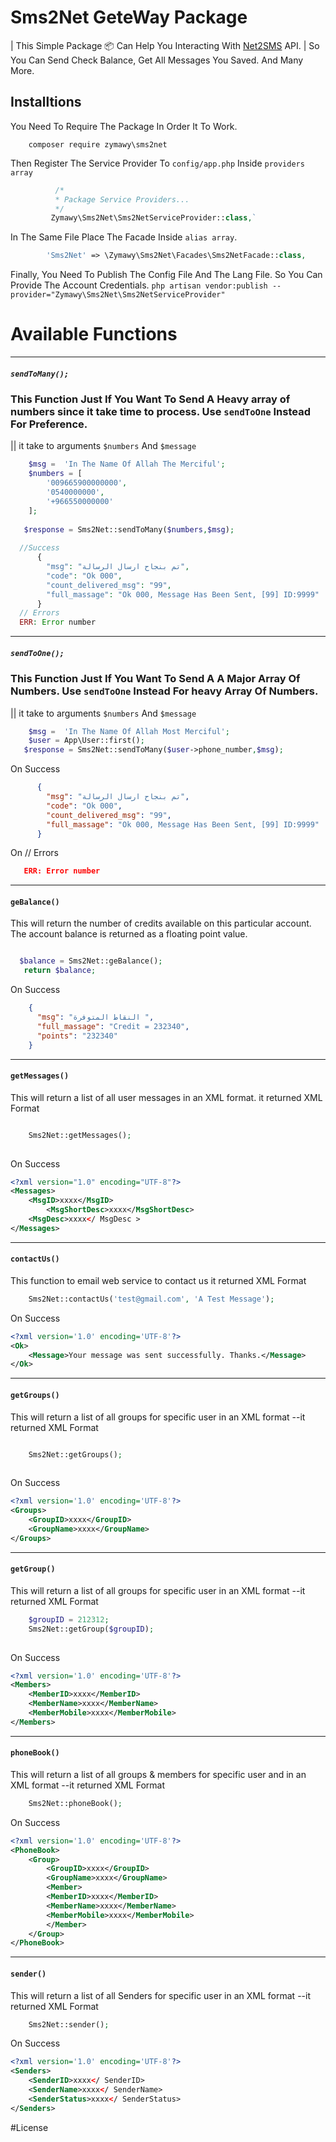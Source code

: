 # Sms2Net GeteWay Package
| This Simple Package :package: Can Help You Interacting With [Net2SMS](https://www.net2sms.net/) API.
| So You Can Send Check Balance, Get All Messages You Saved. And Many More.
## Installtions

You Need To Require The Package In Order It To Work. 
```Shell 
    composer require zymawy\sms2net
```

Then Register The Service Provider To `config/app.php` Inside `providers array`
```php 
          /*
          * Package Service Providers...
          */
         Zymawy\Sms2Net\Sms2NetServiceProvider::class,`
```
In The Same File Place The Facade Inside `alias array`. 
```php
        'Sms2Net' => \Zymawy\Sms2Net\Facades\Sms2NetFacade::class,
```

Finally, You Need To Publish The Config File And The Lang File. 
So You Can Provide The Account Credentials.
`php artisan vendor:publish --provider="Zymawy\Sms2Net\Sms2NetServiceProvider"`

# Available Functions

---

##### ``sendToMany();`` 
### This Function Just If You Want To Send A Heavy array of numbers since it take time to process. Use `sendToOne` Instead For Preference. 
 || it take to arguments 
`$numbers`
And 
`$message`

```php
    $msg =  'In The Name Of Allah The Merciful';
    $numbers = [
    	'009665900000000',
    	'0540000000',
    	'+966550000000'
    ];
    
   $response = Sms2Net::sendToMany($numbers,$msg);
   
  //Success
      {
        "msg": "تم بنجاح ارسال الرسالة",
        "code": "Ok 000",
        "count_delivered_msg": "99",
        "full_massage": "Ok 000, Message Has Been Sent, [99] ID:9999"
      }
  // Errors 
  ERR: Error number
```
---

##### ``sendToOne();`` 
### This Function Just If You Want To Send A A Major Array Of Numbers. Use `sendToOne` Instead For heavy Array Of Numbers. 
 || it take to arguments 
`$numbers`
And 
`$message`

```php
    $msg =  'In The Name Of Allah Most Merciful';
    $user = App\User::first();
   $response = Sms2Net::sendToMany($user->phone_number,$msg);
```
On Success
   ```json
         {
           "msg": "تم بنجاح ارسال الرسالة",
           "code": "Ok 000",
           "count_delivered_msg": "99",
           "full_massage": "Ok 000, Message Has Been Sent, [99] ID:9999"
         }
   ```
On  // Errors 
 ```json
    ERR: Error number
 ```

---
#### `geBalance()`
This will return the number of credits available on this particular account. The account balance is returned
as a floating point value.
```php

  $balance = Sms2Net::geBalance();
   return $balance;
```
On Success 
```json
    {
      "msg": "النقاط المتوفرة ",
      "full_massage": "Credit = 232340",
      "points": "232340"
    }
```

---
#### `getMessages()`
This will return a list of all user messages in an XML format.
it returned XML Format
```php

    Sms2Net::getMessages();
    
```
On Success 
```xml
<?xml version="1.0" encoding="UTF-8"?>
<Messages>
    <MsgID>xxxx</MsgID>
        <MsgShortDesc>xxxx</MsgShortDesc>
    <MsgDesc>xxxx</ MsgDesc >
</Messages>
```

---
#### `contactUs()`
This function to email web service to contact us
it returned XML Format
```php
    Sms2Net::contactUs('test@gmail.com', 'A Test Message'); 
```
On Success 
```xml
<?xml version='1.0' encoding='UTF-8'?>
<Ok>
    <Message>Your message was sent successfully. Thanks.</Message>
</Ok>
```

---
#### `getGroups()`
This will return a list of all groups for specific user in an XML format
--it returned XML Format
```php

    Sms2Net::getGroups();
    
```
On Success 
```xml
<?xml version='1.0' encoding='UTF-8'?>
<Groups>
    <GroupID>xxxx</GroupID>
    <GroupName>xxxx</GroupName>
</Groups>
```

---
#### `getGroup()`
This will return a list of all groups for specific user in an XML format
--it returned XML Format
```php
    $groupID = 212312;
    Sms2Net::getGroup($groupID);
    
```
On Success 
```xml
<?xml version='1.0' encoding='UTF-8'?>
<Members>
    <MemberID>xxxx</MemberID>
    <MemberName>xxxx</MemberName>
    <MemberMobile>xxxx</MemberMobile>
</Members>
```


---
#### `phoneBook()`
This will return a list of all groups & members for specific user and in an XML format
--it returned XML Format
```php
    Sms2Net::phoneBook();
```
On Success 
```xml
<?xml version='1.0' encoding='UTF-8'?>
<PhoneBook>
    <Group>
        <GroupID>xxxx</GroupID>
        <GroupName>xxxx</GroupName>
        <Member>
        <MemberID>xxxx</MemberID>
        <MemberName>xxxx</MemberName>
        <MemberMobile>xxxx</MemberMobile>
        </Member>
    </Group>
</PhoneBook>
```

---
#### `sender()`
This will return a list of all Senders for specific user in an XML format
--it returned XML Format
```php
    Sms2Net::sender();
```
On Success 
```xml
<?xml version='1.0' encoding='UTF-8'?>
<Senders>
    <SenderID>xxxx</ SenderID>
    <SenderName>xxxx</ SenderName>
    <SenderStatus>xxxx</ SenderStatus>
</Senders>
```

#License